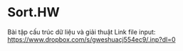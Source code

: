 # Sort.HW
Bài tập cấu trúc dữ liệu và giải thuật
Link file input: https://www.dropbox.com/s/gweshuacj554ec9/.inp?dl=0
